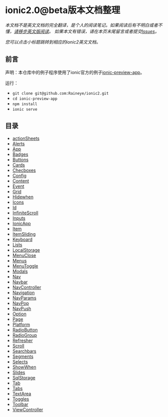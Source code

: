 # ionic2.0@beta版本文档整理

*本文档不是英文文档的完全翻译，是个人的阅读笔记。如果阅读后有不明白或者不懂，[请移步英文版阅读](http://ionicframework.com/docs/v2/api/)。
如果本文有错误，请在本页末尾留言或者提交[Issues](https://github.com/Raineye/ionic2/issues)。*

*您可以点击小标题跳转到相应的ionic2英文文档。*

## 前言

声明：本仓库中的例子程序使用了ionic官方的例子[ionic-preview-app](https://github.com/driftyco/ionic-preview-app)。

运行：

- `git clone git@github.com:Raineye/ionic2.git`
- `cd ionic-preview-app`
- `npm install`
- `ionic serve`


## 目录

- [actionSheets](/app/pages/action-sheets)
- [Alerts](/app/pages/alerts)
- [App](/app/pages/app)
- [Badges](/app/pages/badges)
- [Buttons](/app/pages/buttons)
- [Cards](/app/pages/cards)
- [Checboxes](/app/pages/checboxes)
- [Config](/app/pages/config)
- [Content](/app/pages/content)
- [Event](/app/pages/event)
- [Grid](/app/pages/grid)
- [Hidewhen](/app/pages/hidewhen)
- [Icons](/app/pages/iocons)
- [Id](/app/pages/id)
- [InfiniteScroll](/app/pages/infiniteScroll)
- [Inputs](/app/pages/inputs)
- [IonicApp](/app/pages/ionicApp)
- [Item](/app/pages/item)
- [ItemSliding](/app/pages/itemSliding)
- [Keyboard](/app/pages/keyboard)
- [Lists](/app/pages/lists)
- [LocalStorage](/app/pages/locaStorage)
- [MenuClose](/app/pages/menuClose)
- [Menus](/app/pages/menus)
- [MenuToggle](/app/pages/menuClose)
- [Modals](/app/pages/madals)
- [Nav](/app/pages/nav)
- [Navbar](/app/pages/navbar)
- [NavController](/app/pages/navController)
- [Navigation](/app/pages/navigation)
- [NavParams](/app/pages/navParams)
- [NavPop](/app/pages/navPop)
- [NavPush](/app/pages/navPush)
- [Option](/app/pages/option)
- [Page](/app/pages/page)
- [Platform](/app/pages/platform)
- [RadioButton](/app/pages/radioButton)
- [RadioGroup](/app/pages/radios)
- [Refresher](/app/pages/refresher)
- [Scroll](/app/pages/scroll)
- [Searchbars](/app/pages/searchbars)
- [Segments](/app/pages/segments)
- [Selects](/app/pages/selects)
- [ShowWhen](/app/pages/showwhen)
- [Slides](/app/pages/slides)
- [SqlStorage](/app/pages/sqlStorage)
- [Tab](/app/pages/tab)
- [Tabs](/app/pages/tabs)
- [TextArea](/app/pages/textArea)
- [Toggles](/app/pages/toggles)
- [Toolbar](/app/pages/toobar)
- [ViewController](/app/pages/viewController)
